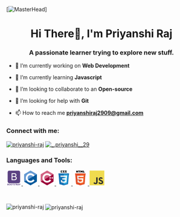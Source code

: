 [![MasterHead](https://media-exp3.licdn.com/dms/image/C4E16AQGDLURwP-MxHQ/profile-displaybackgroundimage-shrink_350_1400/0/1624432677770?e=1631750400&v=beta&t=0LohX99JFWfYQy8ZEmLiw3vcqpkR56mig0tvJ7gfNOM)]
<h1 align="center">Hi There👋, I'm Priyanshi Raj</h1>
<h3 align="center">A passionate learner trying to explore new stuff.</h3>

- 🔭 I’m currently working on **Web Development**

- 🌱 I’m currently learning **Javascript**

- 👯 I’m looking to collaborate to an **Open-source**

- 🤝 I’m looking for help with **Git**

- 📫 How to reach me **priyanshiraj2909@gmail.com**

<h3 align="left">Connect with me:</h3>
<p align="left">
<a href="https://linkedin.com/in/priyanshi-raj" target="blank"><img align="center" src="https://raw.githubusercontent.com/rahuldkjain/github-profile-readme-generator/master/src/images/icons/Social/linked-in-alt.svg" alt="priyanshi-raj" height="30" width="40" /></a>
<a href="https://instagram.com/_.priyanshi__29" target="blank"><img align="center" src="https://raw.githubusercontent.com/rahuldkjain/github-profile-readme-generator/master/src/images/icons/Social/instagram.svg" alt="_.priyanshi__29" height="30" width="40" /></a>
</p>

<h3 align="left">Languages and Tools:</h3>
<p align="left"> <a href="https://getbootstrap.com" target="_blank"> <img src="https://raw.githubusercontent.com/devicons/devicon/master/icons/bootstrap/bootstrap-plain-wordmark.svg" alt="bootstrap" width="40" height="40"/> </a> <a href="https://www.cprogramming.com/" target="_blank"> <img src="https://raw.githubusercontent.com/devicons/devicon/master/icons/c/c-original.svg" alt="c" width="40" height="40"/> </a> <a href="https://www.w3schools.com/cpp/" target="_blank"> <img src="https://raw.githubusercontent.com/devicons/devicon/master/icons/cplusplus/cplusplus-original.svg" alt="cplusplus" width="40" height="40"/> </a> <a href="https://www.w3schools.com/css/" target="_blank"> <img src="https://raw.githubusercontent.com/devicons/devicon/master/icons/css3/css3-original-wordmark.svg" alt="css3" width="40" height="40"/> </a> <a href="https://www.w3.org/html/" target="_blank"> <img src="https://raw.githubusercontent.com/devicons/devicon/master/icons/html5/html5-original-wordmark.svg" alt="html5" width="40" height="40"/> </a> <a href="https://developer.mozilla.org/en-US/docs/Web/JavaScript" target="_blank"> <img src="https://raw.githubusercontent.com/devicons/devicon/master/icons/javascript/javascript-original.svg" alt="javascript" width="40" height="40"/> </a> </p><br>

<p><img align="left" src="https://github-readme-stats.vercel.app/api/top-langs?username=priyanshi-raj&show_icons=true&locale=en&layout=compact" alt="priyanshi-raj" /></p>

<p>&nbsp;<img align="center" src="https://github-readme-stats.vercel.app/api?username=priyanshi-raj&show_icons=true&locale=en" alt="priyanshi-raj" /></p>

